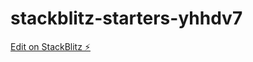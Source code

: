 # stackblitz-starters-yhhdv7

[Edit on StackBlitz ⚡️](https://stackblitz.com/edit/stackblitz-starters-yhhdv7)